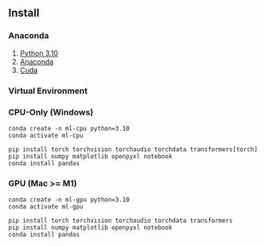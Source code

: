 
## Install

### Anaconda

1. [Python 3.10](https://www.python.org/downloads/release/python-31011/)
2. [Anaconda](https://www.anaconda.com/products/distribution)
3. [Cuda](https://developer.nvidia.com/cuda-downloads)

### Virtual Environment

### CPU-Only (Windows)

```shell
conda create -n ml-cpu python=3.10
conda activate ml-cpu

pip install torch torchvision torchaudio torchdata transformers[torch]
pip install numpy matplotlib openpyxl notebook
conda install pandas 
```

### GPU (Mac >= M1)

```shell
conda create -n ml-gpu python=3.10
conda activate ml-gpu

pip install torch torchvision torchaudio torchdata transformers
pip install numpy matplotlib openpyxl notebook
conda install pandas 
```
